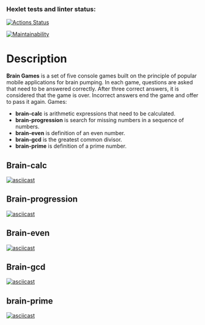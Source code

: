 ### Hexlet tests and linter status:
[![Actions Status](https://github.com/liveevil1995/frontend-project-44/workflows/hexlet-check/badge.svg)](https://github.com/liveevil1995/frontend-project-44/actions)

[![Maintainability](https://api.codeclimate.com/v1/badges/e8ec9c543fa4bf558fbf/maintainability)](https://codeclimate.com/github/liveevil1995/frontend-project-44/maintainability)

# Description

**Brain Games** is a set of five console games built on the principle of popular mobile applications for brain pumping. In each game, questions are asked that need to be answered correctly. After three correct answers, it is considered that the game is over. Incorrect answers end the game and offer to pass it again. Games:

* **brain-calc** is arithmetic expressions that need to be calculated.
* **brain-progression** is search for missing numbers in a sequence of numbers.
* **brain-even** is definition of an even number.
* **brain-gcd** is the greatest common divisor.
* **brain-prime** is definition of a prime number.

## Brain-calc

[![asciicast](https://asciinema.org/a/0S7xt6ecbPfsYreIu1Ot2JIz5.svg)](https://asciinema.org/a/0S7xt6ecbPfsYreIu1Ot2JIz5)

## Brain-progression

[![asciicast](https://asciinema.org/a/W3EmgUSYI8e1TZfDPnVXHKzo6.svg)](https://asciinema.org/a/W3EmgUSYI8e1TZfDPnVXHKzo6)

## Brain-even

[![asciicast](https://asciinema.org/a/kRwEDF2ijpAU5tr35LBDRTXqn.svg)](https://asciinema.org/a/kRwEDF2ijpAU5tr35LBDRTXqn)

## Brain-gcd

[![asciicast](https://asciinema.org/a/dVgotnUlIAYg0L1eqGN4KJKxr.svg)](https://asciinema.org/a/dVgotnUlIAYg0L1eqGN4KJKxr)

## brain-prime

[![asciicast](https://asciinema.org/a/80pdIfAX2dzMHuUiPyPW9T2fR.svg)](https://asciinema.org/a/80pdIfAX2dzMHuUiPyPW9T2fR)